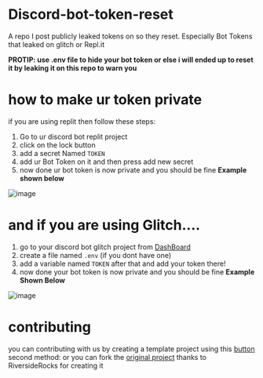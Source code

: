 # Discord-bot-token-reset
A repo I post publicly leaked tokens on so they reset. Especially Bot Tokens that leaked on glitch or Repl.it

**PROTIP: use .env file to hide your bot token or else i will ended up to reset it by leaking it on this repo to warn you**


# how to make ur token private

if you are using replit then follow these steps:

1. Go to ur discord bot replit project
2. click on the lock button
3. add a secret Named ``TOKEN``
4. add ur Bot Token on it and then press add new secret
5. now done ur bot token is now private and you should be fine 
**Example shown below** 


![image](https://user-images.githubusercontent.com/69091682/136088025-8a5d8bf3-13ff-41de-86c9-390c26486a5b.png)

# and if you are using Glitch....
1. go to your discord bot glitch project from [DashBoard](https://glitch.com/dashboard)
2. create a file named ``.env`` (if you dont have one)
3. add a variable named ``TOKEN`` after that and add your token there!
4. now done your bot token is now private and you should be fine
**Example Shown Below** 


![image](https://user-images.githubusercontent.com/69091682/136088992-2e987a2d-71bd-41a3-b2ce-5b5db4e4c12f.png)


# contributing
you can contributing with us by creating a template project using this [button](https://github.com/DodoGames7/discord-bot-token-reset/generate)
second method: or you can fork the [original project](https://github.com/RiversideRocks/token-reset) thanks to RiversideRocks for creating it
